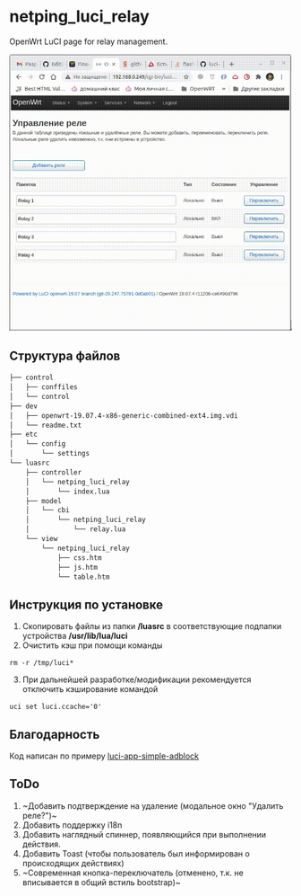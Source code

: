 # netping_luci_relay

OpenWrt LuCI page for relay management.

![me](https://github.com/antoncom/netping_luci_relay/blob/main/control/relay-2020-10-23_23.27.41.gif)

## Структура файлов

```bash
├── control
│   ├── conffiles
│   └── control
├── dev
│   ├── openwrt-19.07.4-x86-generic-combined-ext4.img.vdi
│   └── readme.txt
├── etc
│   └── config
│       └── settings
└── luasrc
    ├── controller
    │   └── netping_luci_relay
    │       └── index.lua
    ├── model
    │   └── cbi
    │       └── netping_luci_relay
    │           └── relay.lua
    └── view
        └── netping_luci_relay
            ├── css.htm
            ├── js.htm
            └── table.htm
```

## Инструкция по установке

1. Скопировать файлы из папки **/luasrc** в соответствующие подпапки устройства **/usr/lib/lua/luci**
2. Очистить кэш при помощи команды 
```
rm -r /tmp/luci*
```
3. При дальнейшей разработке/модификации рекомендуется отключить кэширование командой
```
uci set luci.ccache='0'
```

## Благодарность

Код написан по примеру [luci-app-simple-adblock](https://github.com/openwrt/luci/tree/master/applications/luci-app-simple-adblock/)

## ToDo

1. ~Добавить подтверждение на удаление (модальное окно "Удалить реле?")~
2. Добавить поддержку i18n
3. Добавить наглядный спиннер, появляющийся при выполнении действия.
4. Добавить Toast (чтобы пользователь был информирован о происходящих действиях)
5. ~Современная кнопка-переключатель (отменено, т.к. не вписывается в общий встиль bootstrap)~
